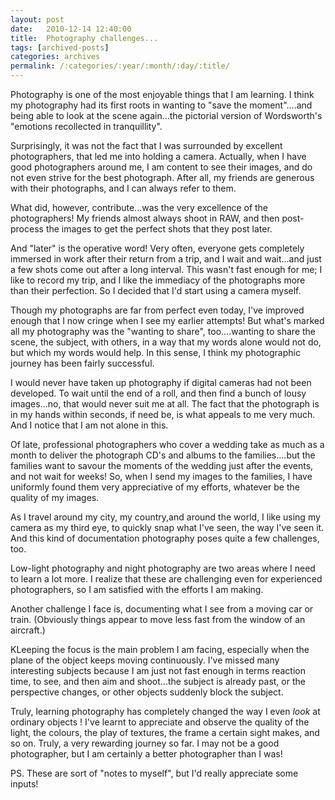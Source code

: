 ```yaml
---
layout: post
date:	2010-12-14 12:40:00
title:  Photography challenges...
tags: [archived-posts]
categories: archives
permalink: /:categories/:year/:month/:day/:title/
---
```

Photography is one of the most enjoyable things that I am learning. I think my photography had its first roots in wanting to "save the moment"....and being able to look at the scene again...the pictorial version of Wordsworth's "emotions recollected in tranquillity".

Surprisingly, it was not the fact that I was surrounded by excellent photographers, that led me into holding a camera. Actually, when I have good photographers around me, I am content to see their images, and do not even strive for the best photograph. After all, my friends are generous with their photographs, and I can always refer to them.

What did, however, contribute...was the very excellence of the photographers! My friends almost always shoot in RAW, and then post-process the images to get the perfect shots that they post later. 

And "later" is the operative word! Very often, everyone gets completely immersed in work after their return from a trip, and I wait and wait...and just a few shots come out after a long interval. This wasn't fast enough for me; I like to record my trip, and I like the immediacy of the photographs more than their perfection. So I decided that I'd start using a camera myself.

Though my photographs are far from perfect even today, I've improved enough that I now cringe when I see my earlier attempts! But what's marked all my photography was the "wanting to share", too....wanting to share the scene, the subject, with others, in a way that my words alone would not do, but which my words would help. In this sense, I think my photographic journey has been fairly successful.

I would never have taken up photography if digital cameras had not been developed. To wait until the end of a roll,  and then find a bunch of lousy images...no, that would never suit me at all. The fact that the photograph is in my hands within seconds, if need be, is what appeals to me very much. And I notice that I am not alone in this.

Of late, professional photographers who cover a wedding take as much as a month to deliver the photograph CD's and albums to the families....but the families want to savour the moments of the wedding  just after the events, and not wait for weeks! So, when I send my images to the families, I have uniformly found them very appreciative of my efforts, whatever be the quality of my images.

As I travel around my city, my country,and around the world, I like using my camera as my third eye, to quickly snap what I've seen, the way I've seen it. And this kind of documentation photography poses quite a few challenges, too.

Low-light photography and night photography are two areas where I need to learn a lot more. I realize that these are challenging even for experienced photographers, so I am satisfied with the efforts I am making.

Another challenge I face is, documenting what I see from a moving car or train. (Obviously things appear to move less fast from the window of an aircraft.)

KLeeping the focus is the main problem I am facing, especially when the plane of the object keeps moving continuously. I've missed many interesting subjects because I am just not fast enough in terms reaction time, to see, and then aim and shoot...the subject is already past, or the perspective changes, or other objects suddenly block the subject.

Truly, learning photography has completely changed the way I even *look* at ordinary objects ! I've learnt to appreciate and observe the quality of the light, the colours, the play of textures,  the frame a certain sight makes, and so on. Truly, a very rewarding journey so far. I may not be a good photographer, but I am certainly a better photographer than I was!


PS. These are sort of "notes to myself", but I'd really appreciate some inputs!
